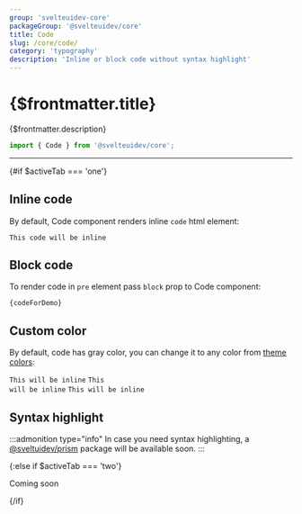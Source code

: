 ```yaml
---
group: 'svelteuidev-core'
packageGroup: '@svelteuidev/core'
title: Code
slug: /core/code/
category: 'typography'
description: 'Inline or block code without syntax highlight'
---
```


<script lang='ts'>
	import { Code } from '@svelteuidev/core'
    import { DocTabs, activeTab } from '$lib/components'
	// import data from '$components/core/Code/Code.svelte?raw&sveld'
	// import APIDocs from '$components/Test/APIDocs/APIDocs.svelte'
	
    const codeForDemo = `
		const obj = {
			prop1: 'Hello',
			prop2: 'World'
		}`;
</script>

# {$frontmatter.title}

{$frontmatter.description}

```ts
import { Code } from '@svelteuidev/core';
```

<DocTabs />

<hr>
<!-- Top Section -->

{#if $activeTab === 'one'}

## Inline code

By default, Code component renders inline `code` html element:

<Code>This code will be inline</Code>

## Block code

To render code in `pre` element pass `block` prop to Code component:

<Code block copy message="hello">{codeForDemo}</Code>

## Custom color

By default, code has gray color,
you can change it to any color from [theme colors](/theming/extend-theme/#default-colors):

<Code color="red">This will be inline</Code>
<Code color="teal">This will be inline</Code>
<Code color="blue">This will be inline</Code>

## Syntax highlight

:::admonition type="info"
In case you need syntax highlighting, a [@sveltuidev/prism](/others/prism/) package will be available soon.
:::

{:else if $activeTab === 'two'}

<!-- <APIDocs manualForward {data} /> -->

Coming soon

{/if}
